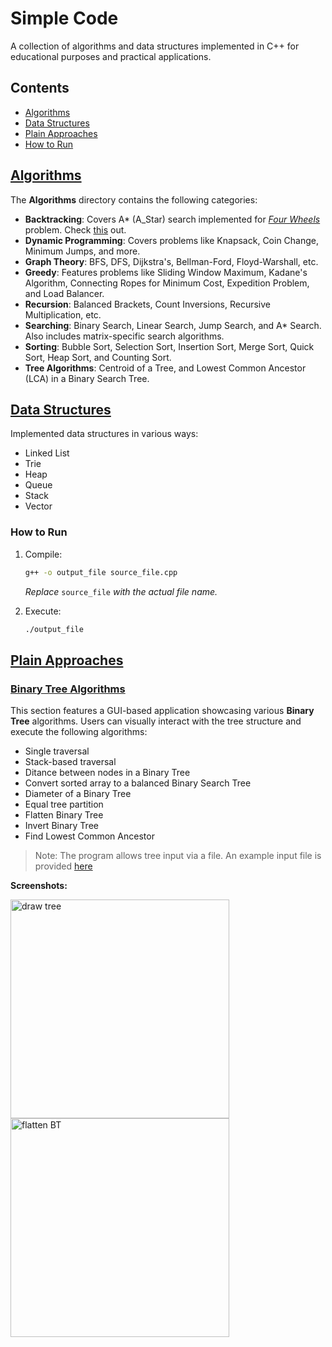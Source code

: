 # Simple Code

A collection of algorithms and data structures implemented in C++ for educational purposes and practical applications.

## Contents
- [Algorithms](#algorithms)
- [Data Structures](#data-structures)
- [Plain Approaches](#plain-approaches)
- [How to Run](#how-to-run)

## [Algorithms](./Algorithms/)
The **Algorithms** directory contains the following categories:

- **Backtracking**: Covers A* (A_Star) search implemented for [*Four Wheels*](https://www.cs.ucr.edu/~stelo/cs141winter04/prj3/prj3.pdf) problem. Check [this](./Algorithms/Backtracking/README.md) out.
- **Dynamic Programming**: Covers problems like Knapsack, Coin Change, Minimum Jumps, and more.
- **Graph Theory**: BFS, DFS, Dijkstra's, Bellman-Ford, Floyd-Warshall, etc.
- **Greedy**: Features problems like Sliding Window Maximum, Kadane's Algorithm, Connecting Ropes for Minimum Cost, Expedition Problem, and Load Balancer.
- **Recursion**: Balanced Brackets, Count Inversions, Recursive Multiplication, etc.
- **Searching**: Binary Search, Linear Search, Jump Search, and A* Search. Also includes matrix-specific search algorithms.
- **Sorting**: Bubble Sort, Selection Sort, Insertion Sort, Merge Sort, Quick Sort, Heap Sort, and Counting Sort.
- **Tree Algorithms**: Centroid of a Tree, and Lowest Common Ancestor (LCA) in a Binary Search Tree.


## [Data Structures](./Data%20Structure/)
Implemented data structures in various ways:
- Linked List
- Trie
- Heap
- Queue
- Stack
- Vector

### How to Run
1. Compile:
   ```sh
   g++ -o output_file source_file.cpp
    ```
    *Replace* `source_file` *with the actual file name.*
    
2. Execute:
    ```sh
    ./output_file
    ```

## [Plain Approaches](./Plain_Approaches/)

### [Binary Tree Algorithms ](./Plain_Approaches/Tree/)

This section features a GUI-based application showcasing various **Binary Tree** algorithms. Users can visually interact with the tree structure and execute the following algorithms:

- Single traversal
- Stack-based traversal
- Ditance between nodes in a Binary Tree
- Convert sorted array to a balanced Binary Search Tree
- Diameter of a Binary Tree
- Equal tree partition
- Flatten Binary Tree
- Invert Binary Tree
- Find Lowest Common Ancestor

>Note: The program allows tree input via a file. An example input file is provided [here](./Plain_Approaches/Tree/examples/)

**Screenshots:**

<img src="./Plain_Approaches/Tree/screenshots/1.png" width="350" alt="draw tree"> <img src="./Plain_Approaches/Tree/screenshots/2.png" width="350" alt="flatten BT">